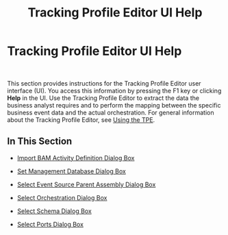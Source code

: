 ﻿---
title: Tracking Profile Editor UI Help
TOCTitle: Tracking Profile Editor UI Help
ms:assetid: bc2608cc-c1ca-4629-ba36-a0418f4c0076
ms:mtpsurl: https://msdn.microsoft.com/en-us/library/Aa578358(v=BTS.80)
ms:contentKeyID: 51530854
ms.date: 08/30/2017
mtps_version: v=BTS.80
f1_keywords:
- bts10.tpe.main
---

# Tracking Profile Editor UI Help

 

This section provides instructions for the Tracking Profile Editor user interface (UI). You access this information by pressing the F1 key or clicking **Help** in the UI. Use the Tracking Profile Editor to extract the data the business analyst requires and to perform the mapping between the specific business event data and the actual orchestration. For general information about the Tracking Profile Editor, see [Using the TPE](https://msdn.microsoft.com/en-us/library/aa561755\(v=bts.80\)).

## In This Section

  - [Import BAM Activity Definition Dialog Box](import-bam-activity-definition-dialog-box.md)

  - [Set Management Database Dialog Box](set-management-database-dialog-box.md)

  - [Select Event Source Parent Assembly Dialog Box](select-event-source-parent-assembly-dialog-box.md)

  - [Select Orchestration Dialog Box](select-orchestration-dialog-box.md)

  - [Select Schema Dialog Box](select-schema-dialog-box.md)

  - [Select Ports Dialog Box](select-ports-dialog-box.md)

